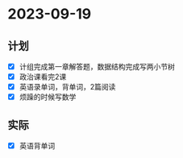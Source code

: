 # 2023-09-19

## 计划
- [x] 计组完成第一章解答题，数据结构完成写两小节树
- [x] 政治课看完2课
- [x] 英语录单词，背单词，2篇阅读  
- [x] 烦躁的时候写数学 

## 实际
- [x] 英语背单词